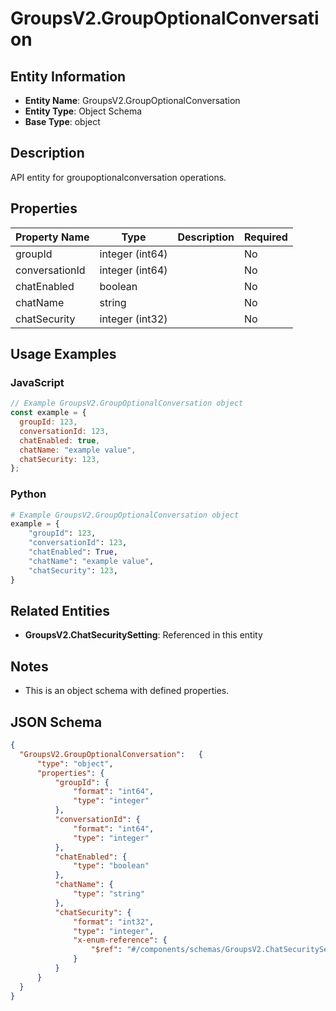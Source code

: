 # GroupsV2.GroupOptionalConversation

## Entity Information
- **Entity Name**: GroupsV2.GroupOptionalConversation
- **Entity Type**: Object Schema
- **Base Type**: object

## Description
API entity for groupoptionalconversation operations.

## Properties

| Property Name | Type | Description | Required |
|---------------|------|-------------|----------|
| groupId | integer (int64) |  | No |
| conversationId | integer (int64) |  | No |
| chatEnabled | boolean |  | No |
| chatName | string |  | No |
| chatSecurity | integer (int32) |  | No |

## Usage Examples

### JavaScript
```javascript
// Example GroupsV2.GroupOptionalConversation object
const example = {
  groupId: 123,
  conversationId: 123,
  chatEnabled: true,
  chatName: "example value",
  chatSecurity: 123,
};
```

### Python
```python
# Example GroupsV2.GroupOptionalConversation object
example = {
    "groupId": 123,
    "conversationId": 123,
    "chatEnabled": True,
    "chatName": "example value",
    "chatSecurity": 123,
}
```

## Related Entities
- **GroupsV2.ChatSecuritySetting**: Referenced in this entity

## Notes
- This is an object schema with defined properties.

## JSON Schema
```json
{
  "GroupsV2.GroupOptionalConversation":   {
      "type": "object",
      "properties": {
          "groupId": {
              "format": "int64",
              "type": "integer"
          },
          "conversationId": {
              "format": "int64",
              "type": "integer"
          },
          "chatEnabled": {
              "type": "boolean"
          },
          "chatName": {
              "type": "string"
          },
          "chatSecurity": {
              "format": "int32",
              "type": "integer",
              "x-enum-reference": {
                  "$ref": "#/components/schemas/GroupsV2.ChatSecuritySetting"
              }
          }
      }
  }
}
```
